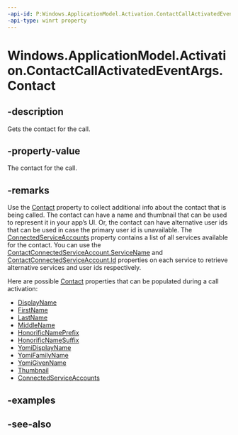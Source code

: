 ```yaml
---
-api-id: P:Windows.ApplicationModel.Activation.ContactCallActivatedEventArgs.Contact
-api-type: winrt property
---
```


<!-- Property syntax
public Windows.ApplicationModel.Contacts.Contact Contact { get; }
-->

# Windows.ApplicationModel.Activation.ContactCallActivatedEventArgs.Contact

## -description
Gets the contact for the call.

## -property-value
The contact for the call.

## -remarks
Use the [Contact](contactcallactivatedeventargs_contact.md) property to collect additional info about the contact that is being called. The contact can have a name and thumbnail that can be used to represent it in your app’s UI. Or, the contact can have alternative user ids that can be used in case the primary user id is unavailable. The [ConnectedServiceAccounts](../windows.applicationmodel.contacts/contact_connectedserviceaccounts.md) property contains a list of all services available for the contact. You can use the [ContactConnectedServiceAccount.ServiceName](../windows.applicationmodel.contacts/contactconnectedserviceaccount_servicename.md) and [ContactConnectedServiceAccount.Id](../windows.applicationmodel.contacts/contactconnectedserviceaccount_id.md) properties on each service to retrieve alternative services and user ids respectively.


Here are possible [Contact](../windows.applicationmodel.contacts/contact.md) properties that can be populated during a call activation:

+ [DisplayName](../windows.applicationmodel.contacts/contact_displayname.md)
+ [FirstName](../windows.applicationmodel.contacts/contact_firstname.md)
+ [LastName](../windows.applicationmodel.contacts/contact_lastname.md)
+ [MiddleName](../windows.applicationmodel.contacts/contact_middlename.md)
+ [HonorificNamePrefix](../windows.applicationmodel.contacts/contact_honorificnameprefix.md)
+ [HonorificNameSuffix](../windows.applicationmodel.contacts/contact_honorificnamesuffix.md)
+ [YomiDisplayName](../windows.applicationmodel.contacts/contact_yomidisplayname.md)
+ [YomiFamilyName](../windows.applicationmodel.contacts/contact_yomifamilyname.md)
+ [YomiGivenName](../windows.applicationmodel.contacts/contact_yomigivenname.md)
+ [Thumbnail](../windows.applicationmodel.contacts/contact_thumbnail.md)
+ [ConnectedServiceAccounts](../windows.applicationmodel.contacts/contact_connectedserviceaccounts.md)


## -examples

## -see-also
